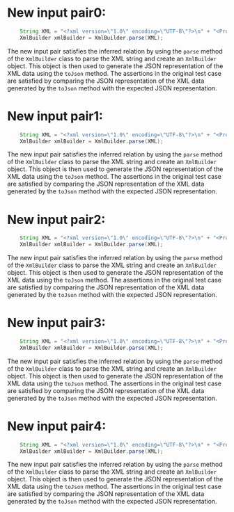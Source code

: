 # New input pair0:
```java
    String XML = "<?xml version=\"1.0\" encoding=\"UTF-8\"?>\n" + "<Projects>\n" + "  <underscore-java language=\"Java\" scm=\"SVN\">\n" + "    <Location type=\"URL\">https://github.com/javadev/underscore-java/</Location>\n" + "  </underscore-java>\n" + "  <JetS3t language=\"Java\" scm=\"CVS\">\n" + "    <Location type=\"URL\">https://jets3t.s3.amazonaws.com/index.html</Location>\n" + "  </JetS3t>\n" + "  <ApacheCommonsIO language=\"Java\" scm=\"Git\">\n" + "    <Location type=\"URL\">https://commons.apache.org/proper/commons-io/</Location>\n" + "  </ApacheCommonsIO>\n" + "</Projects>";
    XmlBuilder xmlBuilder = XmlBuilder.parse(XML);
```
The new input pair satisfies the inferred relation by using the `parse` method of the `XmlBuilder` class to parse the XML string and create an `XmlBuilder` object. This object is then used to generate the JSON representation of the XML data using the `toJson` method. The assertions in the original test case are satisfied by comparing the JSON representation of the XML data generated by the `toJson` method with the expected JSON representation.

# New input pair1:
```java
    String XML = "<?xml version=\"1.0\" encoding=\"UTF-8\"?>\n" + "<Projects>\n" + "  <underscore-java language=\"Java\" scm=\"SVN\">\n" + "    <Location type=\"URL\">https://github.com/javadev/underscore-java/</Location>\n" + "  </underscore-java>\n" + "  <JetS3t language=\"Java\" scm=\"CVS\">\n" + "    <Location type=\"URL\">https://jets3t.s3.amazonaws.com/index.html</Location>\n" + "  </JetS3t>\n" + "  <Hibernate language=\"Java\" scm=\"Mercurial\">\n" + "    <Location type=\"URL\">https://hibernate.org/</Location>\n" + "  </Hibernate>\n" + "</Projects>";
    XmlBuilder xmlBuilder = XmlBuilder.parse(XML);
```
The new input pair satisfies the inferred relation by using the `parse` method of the `XmlBuilder` class to parse the XML string and create an `XmlBuilder` object. This object is then used to generate the JSON representation of the XML data using the `toJson` method. The assertions in the original test case are satisfied by comparing the JSON representation of the XML data generated by the `toJson` method with the expected JSON representation.

# New input pair2:
```java
    String XML = "<?xml version=\"1.0\" encoding=\"UTF-8\"?>\n" + "<Projects>\n" + "  <underscore-java language=\"Java\" scm=\"SVN\">\n" + "    <Location type=\"URL\">https://github.com/javadev/underscore-java/</Location>\n" + "  </underscore-java>\n" + "  <JetS3t language=\"Java\" scm=\"CVS\">\n" + "    <Location type=\"URL\">https://jets3t.s3.amazonaws.com/index.html</Location>\n" + "  </JetS3t>\n" + "  <Spring language=\"Java\" scm=\"Git\">\n" + "    <Location type=\"URL\">https://spring.io/</Location>\n" + "  </Spring>\n" + "</Projects>";
    XmlBuilder xmlBuilder = XmlBuilder.parse(XML);
```
The new input pair satisfies the inferred relation by using the `parse` method of the `XmlBuilder` class to parse the XML string and create an `XmlBuilder` object. This object is then used to generate the JSON representation of the XML data using the `toJson` method. The assertions in the original test case are satisfied by comparing the JSON representation of the XML data generated by the `toJson` method with the expected JSON representation.

# New input pair3:
```java
    String XML = "<?xml version=\"1.0\" encoding=\"UTF-8\"?>\n" + "<Projects>\n" + "  <underscore-java language=\"Java\" scm=\"SVN\">\n" + "    <Location type=\"URL\">https://github.com/javadev/underscore-java/</Location>\n" + "  </underscore-java>\n" + "  <JetS3t language=\"Java\" scm=\"CVS\">\n" + "    <Location type=\"URL\">https://jets3t.s3.amazonaws.com/index.html</Location>\n" + "  </JetS3t>\n" + "  <MySQL language=\"Java\" scm=\"Subversion\">\n" + "    <Location type=\"URL\">https://www.mysql.com/</Location>\n" + "  </MySQL>\n" + "</Projects>";
    XmlBuilder xmlBuilder = XmlBuilder.parse(XML);
```
The new input pair satisfies the inferred relation by using the `parse` method of the `XmlBuilder` class to parse the XML string and create an `XmlBuilder` object. This object is then used to generate the JSON representation of the XML data using the `toJson` method. The assertions in the original test case are satisfied by comparing the JSON representation of the XML data generated by the `toJson` method with the expected JSON representation.

# New input pair4:
```java
    String XML = "<?xml version=\"1.0\" encoding=\"UTF-8\"?>\n" + "<Projects>\n" + "  <underscore-java language=\"Java\" scm=\"SVN\">\n" + "    <Location type=\"URL\">https://github.com/javadev/underscore-java/</Location>\n" + "  </underscore-java>\n" + "  <JetS3t language=\"Java\" scm=\"CVS\">\n" + "    <Location type=\"URL\">https://jets3t.s3.amazonaws.com/index.html</Location>\n" + "  </JetS3t>\n" + "  <JavaScript language=\"JavaScript\" scm=\"Git\">\n" + "    <Location type=\"URL\">https://developer.mozilla.org/en-US/docs/Web/JavaScript</Location>\n" + "  </JavaScript>\n" + "</Projects>";
    XmlBuilder xmlBuilder = XmlBuilder.parse(XML);
```
The new input pair satisfies the inferred relation by using the `parse` method of the `XmlBuilder` class to parse the XML string and create an `XmlBuilder` object. This object is then used to generate the JSON representation of the XML data using the `toJson` method. The assertions in the original test case are satisfied by comparing the JSON representation of the XML data generated by the `toJson` method with the expected JSON representation.
